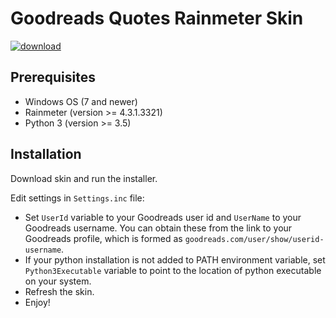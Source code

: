 # Goodreads Quotes Rainmeter Skin

[![download](https://img.shields.io/badge/download-deviantart-blue)](https://www.deviantart.com/aelek/art/Rainmeter-Goodreads-Quotes-817357253)

## Prerequisites

- Windows OS (7 and newer)
- Rainmeter (version >= 4.3.1.3321)
- Python 3 (version >= 3.5)

## Installation

Download skin and run the installer.

Edit settings in `Settings.inc` file:

- Set `UserId` variable to your Goodreads user id and `UserName` to your Goodreads username. You can obtain these from the link to your Goodreads profile, which is formed as `goodreads.com/user/show/userid-username`.
- If your python installation is not added to PATH environment variable, set `Python3Executable` variable to point to the location of python executable on your system.
- Refresh the skin.
- Enjoy!
